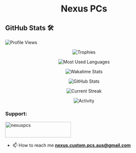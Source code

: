 
<h1 align="center">Nexus PCs</h1>


## GitHub Stats 🛠

![Profile Views](https://komarev.com/ghpvc/?username=nexuspcs&label=Profile%20views&color=0e75b6&style=flat)

<p align="center"> <img alt="Trophies" src="https://github-profile-trophy.vercel.app/?username=nexuspcs&column=3&theme=nord&margin-w=5&margin-h=5&no-frame=true"/> </p>

<p align="center"> <img alt="Most Used Languages" src="https://github-readme-stats.vercel.app/api/top-langs?username=nexuspcs&show_icons=true&locale=en&layout=compact&theme=github_dark" /> </p>

<!-- ![Wakatime Stats](https://github-readme-stats.vercel.app/api/wakatime?username=arnavkr&theme=github_dark&layout=compact) -->

<p align="center"> <img alt="Wakatime Stats" href="https://github-readme-stats.vercel.app/api/wakatime?username=nexuspcs&theme=github_dark&layout=compact" /> </p>

<p align="center"> <img alt="GitHub Stats" src="https://github-readme-stats.vercel.app/api?username=nexuspcs&show_icons=true&locale=en&theme=github_dark&show_icons=true&count_private=true" /> </p>
<p align="center"> <img alt="Current Streak" src="https://github-readme-streak-stats.herokuapp.com/?user=nexuspcs&theme=dark" /> </p>

<p align="center"> <img alt="Activity" src="https://activity-graph.herokuapp.com/graph?username=nexuspcs&theme=github" /> </p>





<h3 align="left">Support:</h3>
<p><a href="https://www.buymeacoffee.com/nexuspcs"> <img align="left" src="https://cdn.buymeacoffee.com/buttons/v2/default-yellow.png" height="50" width="210" alt="nexuspcs" /></a></p><br><br>
<br>





- 📫 How to reach me **nexus.custom.pcs.aus@gmail.com**

